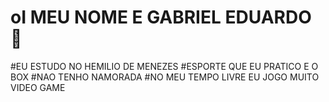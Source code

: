 # oI MEU NOME E GABRIEL EDUARDO 👋
#EU ESTUDO NO HEMILIO DE MENEZES
#ESPORTE QUE EU PRATICO E O BOX 
#NAO TENHO NAMORADA 
#NO MEU TEMPO LIVRE EU JOGO MUITO VIDEO GAME 
